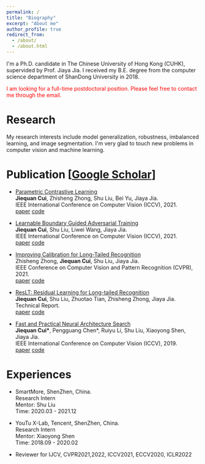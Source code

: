 ```yaml
---
permalink: /
title: "Biography"
excerpt: "About me"
author_profile: true
redirect_from: 
  - /about/
  - /about.html
---
```


I'm a Ph.D. candidate in The Chinese University of Hong Kong (CUHK), supervided by Prof. Jiaya Jia. I received my B.E. degree from the computer science department of ShanDong University in 2018.

<font color=red> I am looking for a full-time postdoctoral position. Please feel free to contact me through the email. </font>

Research
======
My research interests include model generalization, robustness, imbalanced learning, and image segmentation.
I'm very glad to touch new problems in computer vision and machine learning.


Publication \[[Google Scholar](https://scholar.google.com/citations?user=KbXLN2AAAAAJ&hl=zh-CN)\]
======
* [Parametric Contrastive Learning](https://arxiv.org/pdf/2107.12028.pdf)       
   **Jiequan Cui**, Zhisheng Zhong, Shu Liu, Bei Yu, Jiaya Jia.        
   IEEE International Conference on Computer Vision (ICCV), 2021.        
   [paper](https://arxiv.org/pdf/2107.12028.pdf) [code](https://github.com/jiequancui/Parametric-Contrastive-Learning)      

* [Learnable Boundary Guided Adversarial Training](https://arxiv.org/pdf/2011.11164.pdf)       
   **Jiequan Cui**, Shu Liu, Liwei Wang, Jiaya Jia.       
   IEEE International Conference on Computer Vision (ICCV), 2021.      
   [paper](https://arxiv.org/pdf/2011.11164.pdf) [code](https://github.com/jiequancui/LBGAT)      

* [Improving Calibration for Long-Tailed Recognition](https://openaccess.thecvf.com/content/CVPR2021/papers/Zhong_Improving_Calibration_for_Long-Tailed_Recognition_CVPR_2021_paper.pdf)      
   Zhisheng Zhong, **Jiequan Cui**, Shu Liu, Jiaya Jia.       
   IEEE Conference on Computer Vision and Pattern Recognition (CVPR), 2021.      
   [paper](https://openaccess.thecvf.com/content/CVPR2021/papers/Zhong_Improving_Calibration_for_Long-Tailed_Recognition_CVPR_2021_paper.pdf) [code](https://github.com/Jia-Research-Lab/MiSLAS)      

* [ResLT: Residual Learning for Long-tailed Recognition](https://arxiv.org/pdf/2101.10633.pdf)     
  **Jiequan Cui**, Shu Liu, Zhuotao Tian, Zhisheng Zhong, Jiaya Jia.     
  Technical Report.    
  [paper](https://arxiv.org/pdf/2101.10633.pdf) [code](https://github.com/jiequancui/ResLT)     

* [Fast and Practical Neural Architecture Search](https://openaccess.thecvf.com/content_ICCV_2019/papers/Cui_Fast_and_Practical_Neural_Architecture_Search_ICCV_2019_paper.pdf)     
  **Jiequan Cui\***, Pengguang Chen\*, Ruiyu Li, Shu Liu, Xiaoyong Shen, Jiaya Jia.     
  IEEE International Conference on Computer Vision (ICCV), 2019.     
  [paper](https://openaccess.thecvf.com/content_ICCV_2019/papers/Cui_Fast_and_Practical_Neural_Architecture_Search_ICCV_2019_paper.pdf) [code](https://github.com/jiequancui/FPNASNet)     

Experiences 
======
* SmartMore, ShenZhen, China.  
  Research Intern   
  Mentor: Shu Liu   
  Time: 2020.03 - 2021.12  

* YouTu X-Lab, Tencent, ShenZhen, China.   
  Research Intern  
  Mentor: Xiaoyong Shen  
  Time: 2018.09 - 2020.02  

* Reviewer for 
  IJCV,
  CVPR2021,2022, 
  ICCV2021,
  ECCV2020, 
  ICLR2022
